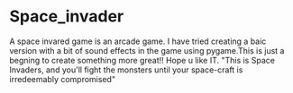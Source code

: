 # Space_invader
A space invared game is an arcade game. I have tried creating a baic version with a bit of sound effects in the game using pygame.This is just a begning to create something more great!! Hope u like IT.
"This is Space Invaders, and you'll fight the monsters until your space-craft is irredeemably compromised"
